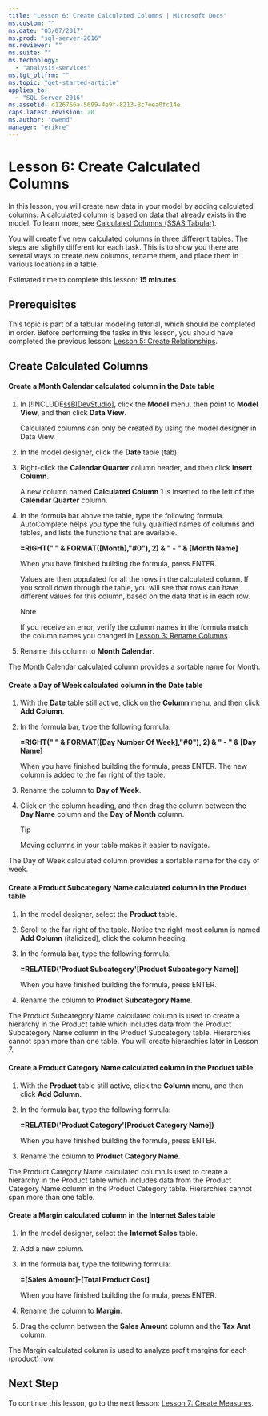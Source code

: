 ```yaml
---
title: "Lesson 6: Create Calculated Columns | Microsoft Docs"
ms.custom: ""
ms.date: "03/07/2017"
ms.prod: "sql-server-2016"
ms.reviewer: ""
ms.suite: ""
ms.technology: 
  - "analysis-services"
ms.tgt_pltfrm: ""
ms.topic: "get-started-article"
applies_to: 
  - "SQL Server 2016"
ms.assetid: d126766a-5699-4e9f-8213-8c7eea0fc14e
caps.latest.revision: 20
ms.author: "owend"
manager: "erikre"
---
```

# Lesson 6: Create Calculated Columns
In this lesson, you will create new data in your model by adding calculated columns. A calculated column is based on data that already exists in the model. To learn more, see [Calculated Columns &#40;SSAS Tabular&#41;](../Topic/Calculated%20Columns%20(SSAS%20Tabular).md).  
  
You will create five new calculated columns in three different tables. The steps are slightly different for each task. This is to show you there are several ways to create new columns, rename them, and place them in various locations in a table.  
  
Estimated time to complete this lesson: **15 minutes**  
  
## Prerequisites  
This topic is part of a tabular modeling tutorial, which should be completed in order. Before performing the tasks in this lesson, you should have completed the previous lesson: [Lesson 5: Create Relationships](../../analysis-services/tutorials/lesson-5-create-relationships.md).  
  
## Create Calculated Columns  
  
#### Create a Month Calendar calculated column in the Date table  
  
1.  In [!INCLUDE[ssBIDevStudio](../../analysis-services/includes/ssbidevstudio-md.md)], click the **Model** menu, then point to **Model View**, and then click **Data View**.  
  
    Calculated columns can only be created by using the model designer in Data View.  
  
2.  In the model designer, click the **Date** table (tab).  
  
3.  Right-click the **Calendar Quarter** column header, and then click **Insert Column**.  
  
    A new column named **Calculated Column 1** is inserted to the left of the **Calendar Quarter** column.  
  
4.  In the formula bar above the table, type the following formula. AutoComplete helps you type the fully qualified names of columns and tables, and lists the functions that are available.  
  
    **=RIGHT(" " & FORMAT([Month],"#0"), 2) & " - " & [Month Name]**  
  
    When you have finished building the formula, press ENTER.  
  
    Values are then populated for all the rows in the calculated column. If you scroll down through the table, you will see that rows can have different values for this column, based on the data that is in each row.  
  
    > [!NOTE]  
    > If you receive an error, verify the column names in the formula match the column names you changed in [Lesson 3: Rename Columns](../../analysis-services/tutorials/lesson-3-rename-columns.md).  
  
5.  Rename this column to **Month Calendar**.  
  
The Month Calendar calculated column provides a sortable name for Month.  
  
#### Create a Day of Week calculated column in the Date table  
  
1.  With the **Date** table still active, click on the **Column** menu, and then click **Add Column**.  
  
2.  In the formula bar, type the following formula:  
  
    **=RIGHT(" " & FORMAT([Day Number Of Week],"#0"), 2) & " - " & [Day Name]**  
  
    When you have finished building the formula, press ENTER. The new column is added to the far right of the table.  
  
3.  Rename the column to **Day of Week**.  
  
4.  Click on the column heading, and then drag the column between the **Day Name** column and the **Day of Month** column.  
  
    > [!TIP]  
    > Moving columns in your table makes it easier to navigate.  
  
The Day of Week calculated column provides a sortable name for the day of week.  
  
#### Create a Product Subcategory Name calculated column in the Product table  
  
1.  In the model designer, select the **Product** table.  
  
2.  Scroll to the far right of the table. Notice the right-most column is named **Add Column** (italicized), click the column heading.  
  
3.  In the formula bar, type the following formula.  
  
    **=RELATED('Product Subcategory'[Product Subcategory Name])**  
  
    When you have finished building the formula, press ENTER.  
  
4.  Rename the column to **Product Subcategory Name**.  
  
The Product Subcategory Name calculated column is used to create a hierarchy in the Product table which includes data from the Product Subcategory Name column in the Product Subcategory table. Hierarchies cannot span more than one table. You will create hierarchies later in Lesson 7.  
  
#### Create a Product Category Name calculated column in the Product table  
  
1.  With the **Product** table still active, click the **Column** menu, and then click **Add Column**.  
  
2.  In the formula bar, type the following formula:  
  
    **=RELATED('Product Category'[Product Category Name])**  
  
    When you have finished building the formula, press ENTER.  
  
3.  Rename the column to **Product Category Name**.  
  
The Product Category Name calculated column is used to create a hierarchy in the Product table which includes data from the Product Category Name column in the Product Category table. Hierarchies cannot span more than one table.  
  
#### Create a Margin calculated column in the Internet Sales table  
  
1.  In the model designer, select the **Internet Sales** table.  
  
2.  Add a new column.  
  
3.  In the formula bar, type the following formula:  
  
    **=[Sales Amount]-[Total Product Cost]**  
  
    When you have finished building the formula, press ENTER.  
  
4.  Rename the column to **Margin**.  
  
5.  Drag the column between the **Sales Amount** column and the **Tax Amt** column.  
  
The Margin calculated column is used to analyze profit margins for each (product) row.  
  
## Next Step  
To continue this lesson, go to the next lesson: [Lesson 7: Create Measures](../../analysis-services/tutorials/lesson-7-create-measures.md).  
  
  
  
